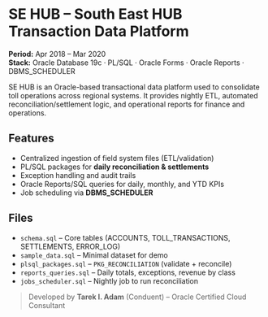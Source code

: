 # SE HUB – South East HUB Transaction Data Platform

**Period:** Apr 2018 – Mar 2020  
**Stack:** Oracle Database 19c · PL/SQL · Oracle Forms · Oracle Reports · DBMS_SCHEDULER

SE HUB is an Oracle-based transactional data platform used to consolidate toll operations across regional systems. It provides nightly ETL, automated reconciliation/settlement logic, and operational reports for finance and operations.

## Features
- Centralized ingestion of field system files (ETL/validation)
- PL/SQL packages for **daily reconciliation & settlements**
- Exception handling and audit trails
- Oracle Reports/SQL queries for daily, monthly, and YTD KPIs
- Job scheduling via **DBMS_SCHEDULER**

## Files
- `schema.sql` – Core tables (ACCOUNTS, TOLL_TRANSACTIONS, SETTLEMENTS, ERROR_LOG)
- `sample_data.sql` – Minimal dataset for demo
- `plsql_packages.sql` – `PKG_RECONCILIATION` (validate + reconcile)
- `reports_queries.sql` – Daily totals, exceptions, revenue by class
- `jobs_scheduler.sql` – Nightly job to run reconciliation

> Developed by **Tarek I. Adam** (Conduent) – Oracle Certified Cloud Consultant
